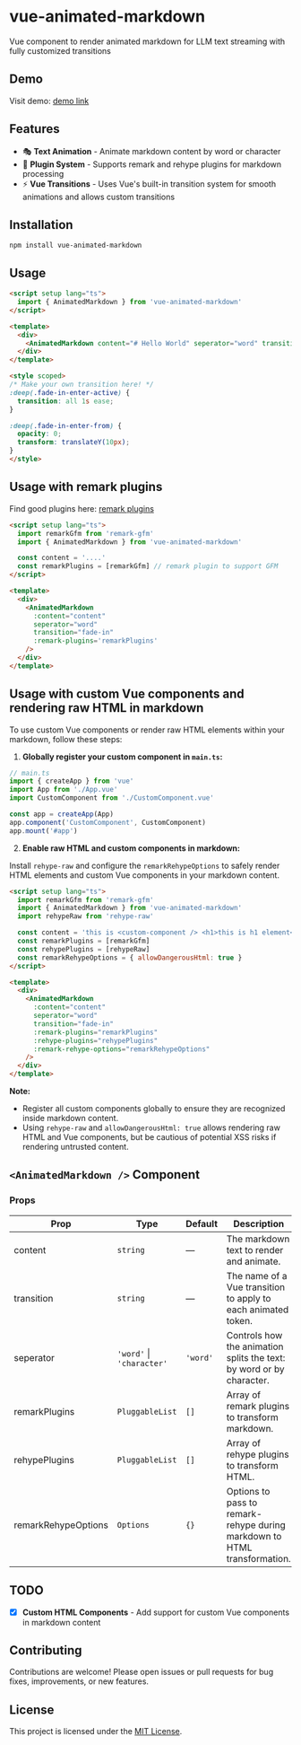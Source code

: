 # vue-animated-markdown

Vue component to render animated markdown for LLM text streaming with fully customized transitions

## Demo

Visit demo: [demo link](https://cjboy76.github.io/vue-animated-markdown/)

## Features

- 🎭 **Text Animation** - Animate markdown content by word or character
- 🔌 **Plugin System** - Supports remark and rehype plugins for markdown processing
- ⚡️ **Vue Transitions** - Uses Vue's built-in transition system for smooth animations and allows custom transitions

## Installation

```
npm install vue-animated-markdown
```

## Usage

```html
<script setup lang="ts">
  import { AnimatedMarkdown } from 'vue-animated-markdown'
</script>

<template>
  <div>
    <AnimatedMarkdown content="# Hello World" seperator="word" transition="fade-in" />
  </div>
</template>

<style scoped>
/* Make your own transition here! */
:deep(.fade-in-enter-active) {
  transition: all 1s ease;
}

:deep(.fade-in-enter-from) {
  opacity: 0;
  transform: translateY(10px);
}
</style>
```

## Usage with remark plugins

Find good plugins here: [remark plugins](https://github.com/remarkjs/remark/blob/main/doc/plugins.md#list-of-plugins)

```html
<script setup lang="ts">
  import remarkGfm from 'remark-gfm'
  import { AnimatedMarkdown } from 'vue-animated-markdown'

  const content = '....'
  const remarkPlugins = [remarkGfm] // remark plugin to support GFM
</script>

<template>
  <div>
    <AnimatedMarkdown 
      :content="content" 
      seperator="word" 
      transition="fade-in" 
      :remark-plugins='remarkPlugins' 
    />
  </div>
</template>
```

## Usage with custom Vue components and rendering raw HTML in markdown

To use custom Vue components or render raw HTML elements within your markdown, follow these steps:

1. **Globally register your custom component in `main.ts`:**

```typescript
// main.ts
import { createApp } from 'vue'
import App from './App.vue'
import CustomComponent from './CustomComponent.vue'

const app = createApp(App)
app.component('CustomComponent', CustomComponent)
app.mount('#app')
```

2. **Enable raw HTML and custom components in markdown:**

Install `rehype-raw` and configure the `remarkRehypeOptions` to safely render HTML elements and custom Vue components in your markdown content.

```html
<script setup lang="ts">
  import remarkGfm from 'remark-gfm'
  import { AnimatedMarkdown } from 'vue-animated-markdown'
  import rehypeRaw from 'rehype-raw'

  const content = 'this is <custom-component /> <h1>this is h1 element</h1>'
  const remarkPlugins = [remarkGfm]
  const rehypePlugins = [rehypeRaw]
  const remarkRehypeOptions = { allowDangerousHtml: true }
</script>

<template>
  <div>
    <AnimatedMarkdown 
      :content="content" 
      seperator="word" 
      transition="fade-in" 
      :remark-plugins="remarkPlugins" 
      :rehype-plugins="rehypePlugins"
      :remark-rehype-options="remarkRehypeOptions"
    />
  </div>
</template>
```

**Note:**
- Register all custom components globally to ensure they are recognized inside markdown content.
- Using `rehype-raw` and `allowDangerousHtml: true` allows rendering raw HTML and Vue components, but be cautious of potential XSS risks if rendering untrusted content.

## `<AnimatedMarkdown />` Component

### Props

| Prop                | Type                        | Default | Description                                                                      |
|--------------------|----------------------------|---------|----------------------------------------------------------------------------------|
| content            | `string`                   | —       | The markdown text to render and animate.                                         |
| transition         | `string`                   | —       | The name of a Vue transition to apply to each animated token.                    |
| seperator          | `'word'` \| `'character'`  | `'word'`| Controls how the animation splits the text: by word or by character.             |
| remarkPlugins      | `PluggableList`           | `[]`    | Array of remark plugins to transform markdown.                                   |
| rehypePlugins      | `PluggableList`           | `[]`    | Array of rehype plugins to transform HTML.                                       |
| remarkRehypeOptions| `Options`                 | `{}`    | Options to pass to remark-rehype during markdown to HTML transformation.         |

## TODO

- [x] **Custom HTML Components** - Add support for custom Vue components in markdown content

## Contributing

Contributions are welcome! Please open issues or pull requests for bug fixes, improvements, or new features.

## License

This project is licensed under the [MIT License](./LICENSE).
